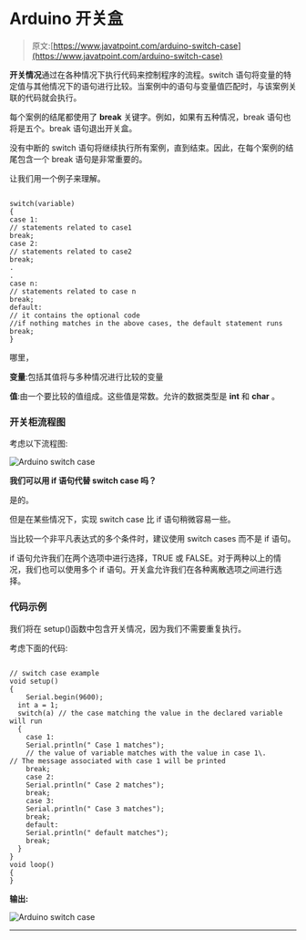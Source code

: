 # Arduino 开关盒

> 原文:[https://www.javatpoint.com/arduino-switch-case](https://www.javatpoint.com/arduino-switch-case)

**开关情况**通过在各种情况下执行代码来控制程序的流程。switch 语句将变量的特定值与其他情况下的语句进行比较。当案例中的语句与变量值匹配时，与该案例关联的代码就会执行。

每个案例的结尾都使用了 **break** 关键字。例如，如果有五种情况，break 语句也将是五个。break 语句退出开关盒。

没有中断的 switch 语句将继续执行所有案例，直到结束。因此，在每个案例的结尾包含一个 break 语句是非常重要的。

让我们用一个例子来理解。

```

switch(variable)
{
case 1:
// statements related to case1
break;
case 2:
// statements related to case2
break;
.
.
case n:
// statements related to case n
break;
default:
// it contains the optional code
//if nothing matches in the above cases, the default statement runs
break;
}

```

哪里，

**变量**:包括其值将与多种情况进行比较的变量

**值**:由一个要比较的值组成。这些值是常数。允许的数据类型是 **int** 和 **char** 。

### 开关柜流程图

考虑以下流程图:

![Arduino switch case](../Images/7386a4e720b800d35644b203eb3c61d5.png)

**我们可以用 if 语句代替 switch case 吗？**

是的。

但是在某些情况下，实现 switch case 比 if 语句稍微容易一些。

当比较一个非平凡表达式的多个条件时，建议使用 switch cases 而不是 if 语句。

if 语句允许我们在两个选项中进行选择，TRUE 或 FALSE。对于两种以上的情况，我们也可以使用多个 if 语句。开关盒允许我们在各种离散选项之间进行选择。

### 代码示例

我们将在 setup()函数中包含开关情况，因为我们不需要重复执行。

考虑下面的代码:

```

// switch case example
void setup()
{
  	Serial.begin(9600);
  int a = 1;
  switch(a) // the case matching the value in the declared variable will run
  {
    case 1:
    Serial.println(" Case 1 matches"); 
    // the value of variable matches with the value in case 1\. 
// The message associated with case 1 will be printed
    break;
    case 2:
    Serial.println(" Case 2 matches");
    break;
    case 3:
    Serial.println(" Case 3 matches");
    break;
    default:
    Serial.println(" default matches");
    break;
  }
}
void loop()
{
}

```

**输出:**

![Arduino switch case](../Images/6d43247992e78f25a44d7427716e9845.png)

* * *